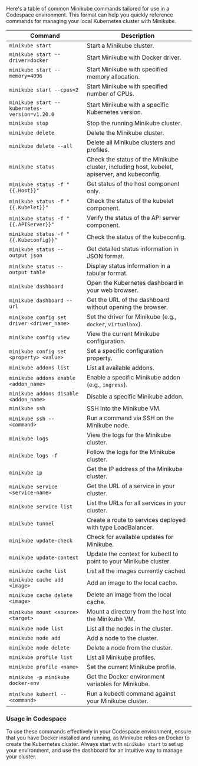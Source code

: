 Here's a table of common Minikube commands tailored for use in a Codespace environment. This format can help you quickly reference commands for managing your local Kubernetes cluster with Minikube.

| **Command**                          | **Description**                                             |
|--------------------------------------|-------------------------------------------------------------|
| `minikube start`                    | Start a Minikube cluster.                                   |
| `minikube start --driver=docker`    | Start Minikube with Docker driver.                          |
| `minikube start --memory=4096`      | Start Minikube with specified memory allocation.            |
| `minikube start --cpus=2`           | Start Minikube with specified number of CPUs.               |
| `minikube start --kubernetes-version=v1.20.0` | Start Minikube with a specific Kubernetes version. |
| `minikube stop`                     | Stop the running Minikube cluster.                          |
| `minikube delete`                   | Delete the Minikube cluster.                                |
| `minikube delete --all`             | Delete all Minikube clusters and profiles.                  |
| `minikube status`                   | Check the status of the Minikube cluster, including host, kubelet, apiserver, and kubeconfig. |
| `minikube status -f "{{.Host}}"`      | Get status of the host component only.                      |
| `minikube status -f "{{.Kubelet}}"`   | Check the status of the kubelet component.                  |
| `minikube status -f "{{.APIServer}}"` | Verify the status of the API server component.              |
| `minikube status -f "{{.Kubeconfig}}"` | Check the status of the kubeconfig.                        |
| `minikube status --output json`     | Get detailed status information in JSON format.             |
| `minikube status --output table`    | Display status information in a tabular format.             |
| `minikube dashboard`                | Open the Kubernetes dashboard in your web browser.          |
| `minikube dashboard --url`          | Get the URL of the dashboard without opening the browser.   |
| `minikube config set driver <driver_name>` | Set the driver for Minikube (e.g., `docker`, `virtualbox`). |
| `minikube config view`              | View the current Minikube configuration.                    |
| `minikube config set <property> <value>` | Set a specific configuration property.                 |
| `minikube addons list`              | List all available addons.                                  |
| `minikube addons enable <addon_name>` | Enable a specific Minikube addon (e.g., `ingress`).       |
| `minikube addons disable <addon_name>` | Disable a specific Minikube addon.                       |
| `minikube ssh`                      | SSH into the Minikube VM.                                   |
| `minikube ssh -- <command>`         | Run a command via SSH on the Minikube node.                 |
| `minikube logs`                     | View the logs for the Minikube cluster.                     |
| `minikube logs -f`                  | Follow the logs for the Minikube cluster.                   |
| `minikube ip`                       | Get the IP address of the Minikube cluster.                 |
| `minikube service <service-name>`   | Get the URL of a service in your cluster.                   |
| `minikube service list`             | List the URLs for all services in your cluster.             |
| `minikube tunnel`                   | Create a route to services deployed with type LoadBalancer. |
| `minikube update-check`             | Check for available updates for Minikube.                   |
| `minikube update-context`           | Update the context for kubectl to point to your Minikube cluster. |
| `minikube cache list`               | List all the images currently cached.                       |
| `minikube cache add <image>`        | Add an image to the local cache.                            |
| `minikube cache delete <image>`     | Delete an image from the local cache.                       |
| `minikube mount <source> <target>`  | Mount a directory from the host into the Minikube VM.       |
| `minikube node list`                | List all the nodes in the cluster.                          |
| `minikube node add`                 | Add a node to the cluster.                                  |
| `minikube node delete`              | Delete a node from the cluster.                             |
| `minikube profile list`             | List all Minikube profiles.                                 |
| `minikube profile <name>`           | Set the current Minikube profile.                           |
| `minikube -p minikube docker-env`   | Get the Docker environment variables for Minikube.          |
| `minikube kubectl -- <command>`     | Run a kubectl command against your Minikube cluster.        |


### Usage in Codespace

To use these commands effectively in your Codespace environment, ensure that you have Docker installed and running, as Minikube relies on Docker to create the Kubernetes cluster. Always start with `minikube start` to set up your environment, and use the dashboard for an intuitive way to manage your cluster.
